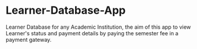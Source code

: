 # Learner-Database-App
Learner Database for any Academic Institution, the aim of this app to view Learner's status and payment details by paying the semester fee in a payment gateway.
